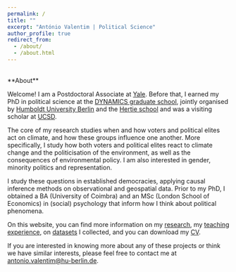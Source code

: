 ```yaml
---
permalink: /
title: ""
excerpt: "António Valentim | Political Science"
author_profile: true
redirect_from: 
  - /about/
  - /about.html
---
```

<br>
**About**  
  
Welcome! I am a Postdoctoral Associate at [Yale](https://www.yale.edu/). Before that, I earned my PhD in political science at the [DYNAMICS graduate school](https://www.sowi.hu-berlin.de/en/dynamics/about), jointly organised by [Humboldt University Berlin](https://www.hu-berlin.de/en) and the [Hertie school](https://www.hertie-school.org/en/) and was a visiting scholar at [UCSD](https://ucsd.edu/). 

The core of my research studies when and how voters and political elites act on climate, and how these groups influence one another. More specifically, I study how both voters and political elites react to climate change and the politicisation of the environment, as well as the consequences of environmental policy. I am also interested in gender, minority politics and representation.

I study these questions in established democracies, applying causal inference methods on observational and geospatial data. Prior to my PhD, I obtained a BA (University of Coimbra) and an MSc (London School of Economics) in (social) psychology that inform how I think about political phenomena.


On this website, you can find more information on my [research](http://antoniovalentim.github.io/research/), my [teaching experience](http://antoniovalentim.github.io/teaching/), on [datasets](http://antoniovalentim.github.io/data/) I collected, and you can download my [CV](/files/AValentim_CV_1022.pdf).

If you are interested in knowing more about any of these projects or think we have similar interests, please feel free to contact me at [antonio.valentim@hu-berlin.de](mailto:antonio.valentim@hu-berlin.de).

